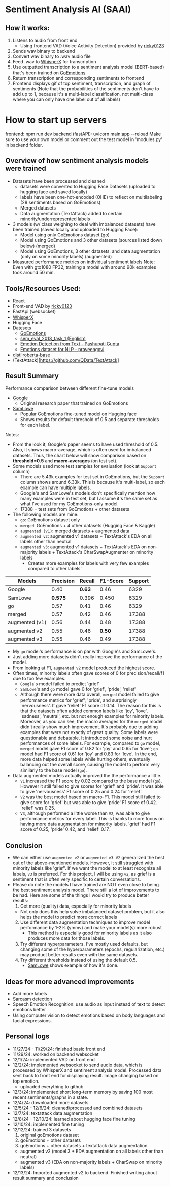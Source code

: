 # Sentiment Analysis AI (SAAI)

## How it works:
1. Listens to audio from front end
   - Using frontend VAD (Voice Activity Detection) provided by [ricky0123](https://github.com/ricky0123/vad)
2. Sends wav binary to backend
3. Convert wav binary to .wav audio file
4. Feed .wav to [WhisperX](https://github.com/m-bain/whisperX) for transcription
5. Use outputted transcription to a sentiment analysis model (BERT-based) that's been trained on [GoEmotions](https://github.com/google-research/google-research/tree/master/goemotions)
6. Return transcription and corresponding sentiments to frontend
7. Frontend displays gif of top sentiment, transcription, and graph of sentiments (Note that the probabilities of the sentiments don't have to add up to 1, because it's a multi-label classification, not multi-class where you can only have one label out of all labels)

# How to start up servers
frontend: npm run dev
backend (fastAPI): uvicorn main:app --reload
Make sure to use your own model or comment out the test model in 'modules.py' in backend folder.

## Overview of how sentiment analysis models were trained
- Datasets have been processed and cleaned
  - datasets were converted to Hugging Face Datasets (uploaded to hugging face and saved locally)
  - labels have been one-hot-encoded (OHE) to reflect on multilabeling (28 sentiments based on GoEmotions)
  - Merged datasets
  - Data augmentation (TextAttack) added to certain minority/underrepresented labels
- 3 models (w/ class weighing to deal with imbalanced datasets) have been trained (saved locally and uploaded to Hugging Face):
  - Model using only GoEmotions dataset (go)
  - Model using GoEmotions and 3 other datasets (sources listed down below) (merged)
  - Model using GoEmotions, 3 other datasets, and data augmentation (only on some minority labels) (augmented)
- Measured performance metrics on individual sentiment labels
Note: Even with gtx1080 FP32, training a model with around 90k examples took around 50 min.

## Tools/Resources Used:
- React
- Front-end VAD by [ricky0123](https://github.com/ricky0123/vad)
- FastApi (websocket)
- [WhisperX](https://github.com/m-bain/whisperX)
- Hugging Face
- Datesets
   - [GoEmotions](https://github.com/google-research/google-research/tree/master/goemotions)
   - [sem_eval_2018_task_1 (English)](https://huggingface.co/datasets/SemEvalWorkshop/sem_eval_2018_task_1)
   - [Emotion Detection from Text - Pashupati Gupta](https://www.kaggle.com/datasets/pashupatigupta/emotion-detection-from-text/data)
   - [Emotions dataset for NLP - praveengovi](https://www.kaggle.com/datasets/praveengovi/emotions-dataset-for-nlp/data)
- [distilroberta-base](https://huggingface.co/distilbert/distilroberta-base)
- (TextAttack)[https://github.com/QData/TextAttack]

## Result Summary

Performance comparison between different fine-tune models
- [Google](https://arxiv.org/pdf/2005.00547) 
  - Original research paper that trained on GoEmotions
- [SamLowe](https://huggingface.co/SamLowe/roberta-base-go_emotions)
  - Popular GoEmotions fine-tuned model on Hugging face
  - Shows results for default threshold of 0.5 and separate thresholds for each label.


Notes:
- From the look it, Google's paper seems to have used threshold of 0.5. Also, it shows macro-average, which is often used for imbalanced datasets. Thus, the chart below will show comparison based on **threshold=0.5** and **macro-averages** (on test set). 
- Some models used more test samples for evaluation (look at `Support` column)
  - There are 5.43k examples for test set in GoEmotions, but the `Support` column shows around 6.33k. This is because it's multi-label, so each example can have multiple labels.
  - Google's and SamLowe's models don't specifically mention how many examples were in test set, but I assume it's the same set as what I've used for my GoEmotions-only model.
  - 17388 = test sets from GoEmotions + other datasets 
- The following models are mine:
  - `go`: GoEmotions dataset only
  - `merged`: GoEmotions + 4 other datasets (Hugging Face & Kaggle)
  - `augmented (v1)`: merged datasets + augmented data
  - `augmented v2`: augmented v1 datasets + TextAttack's EDA on all labels other than neutral
  - `augmented v3`: augmented v1 datasets + TextAttack's EDA on non-majority labels + TextAttack's CharSwapAugmenter on minority labels
    - Creates more examples for labels with very few examples compared to other labels'

| Models       | Precision | Recall | F1-Score | Support |
|--------------|-----------|--------|----------|---------|
| Google       | 0.40      | **0.63**   | 0.46     | 6329    |
| SamLowe      | **0.575**     | 0.396  | 0.450    | 6329    |
| go           | 0.57      | 0.41   | 0.46     | 6329    |
| merged       | 0.57      | 0.42   | 0.46     | 17388   |
| augmented (v1) | 0.56      | 0.44   | 0.48     | 17388   |
| augmented v2 | 0.55      | 0.46   | **0.50**     | 17388   |
| augmented v3 | 0.55      | 0.46   | 0.49     | 17388   |


- My `go` model's performance is on par with Google's and SamLowe's.
- Just adding more datasets didn't really improve the performance of the model.
- From looking at F1, `augmented v2` model produced the highest score.
- Often times, minority labels often gave scores of 0 for precision/recall/f1 due to too few examples.
  - `Google`'s model failed to predict 'grief'
  - `SamLowe`'s and `go` model gave 0 for 'grief', 'pride', 'relief'
  - Although there were more data overall, `merged` model failed to give performance metrics for 'grief', 'pride', and surprisingly 'nervousness'. It gave 'relief' F1 score of 0.14. The reason for this is that the datasets often added common labels like 'joy', 'love', 'sadness', 'neutral', etc. but not enough examples for minority labels. Moreover, as you can see, the macro averages for the `merged` model didn't really show much improvement. It's probably due to adding examples that were not exactly of great quality. Some labels were questionable and debatable. It introduced some noise and hurt performances of some labels. For example, compared to `go` model, `merged` model gave F1 score of 0.82 for 'joy' and 0.65 for 'love'; `go` model had F1 score of 0.61 for 'joy' and 0.83 for 'love'. In the end, more data helped some labels while hurting others, eventually balancing out the overall score, causing the model to perform very similarly to the base model (`go`).
- Data augmented models actually improved the the performance a little. 
  - `V1` increased the F1 score by 0.02 compared to the base model (`go`). However it still failed to give scores for 'grief' and 'pride'. It was able to give 'nervousness' F1 score of 0.25 and 0.24 for 'relief'.
  - `V2` was the best model based on macro-F1. This model still failed to give score for 'grief' but was able to give 'pride' F1 score of 0.42. 'relief' was 0.25.
  - `V3`, although performed a little worse than `V2`, was able to give performance metrics for every label. This is thanks to more focus on having more data augmentation for minority labels. 'grief' had F1 score of 0.25, 'pride' 0.42, and 'relief' 0.17.


## Conclusion
- We can either use `augmented v2` or `augmented v3`. `V2` generalized the best out of the above-mentioned models. However, it still struggled with minority labels like 'grief'. If we want the model to at least recognize all labels, `v3` is preferred. For this project, I will be using `v2`, as grief is a sentiment that is often very specific to certain conversations.
- Please do note the models I have trained are NOT even close to being the best sentiment analysis model. There still a lot of improvements to be had. Here are some of the things I would try to produce better results:
  1. Get more (quality) data, especially for minority labels
    - Not only does this help solve imbalanced dataset problem, but it also helps the model to predict more correct labels
  2. Use different data augmentation techniques to improve model performance by 1-2% (ymmv) and make your model(s) more robust
     - This method is especially good for minority labels as it also produces more data for those labels.
  3. Try different hyperparameters. I've mostly used defaults, but changing some of the hyperparameters (epochs, regularization, etc.) may product better results even with the same datasets.
  4. Try different thresholds instead of using the default 0.5.
      - [SamLowe](https://huggingface.co/SamLowe/roberta-base-go_emotions) shows example of how it's done.


## Ideas for more advanced improvements
- Add more labels
- Sarcasm detection
- Speech Emotion Recognition: use audio as input instead of text to detect emotions better
- Using computer vision to detect emotions based on body languages and facial expressions.


## Personal logs
- 11/27/24 - 11/29/24: finished basic front end
- 11/29/24: worked on backend websocket
- 12/1/24: implemented VAD on front end 
- 12/2/24: implemented websocket to send audio data, which is processed by WhisperX and sentiment analysis model. Processed data sent back to front end for displaying result. Image changing based on top emotion.
   - uploaded everything to github
- 12/3/24: implemented short long-term memory by saving 100 most recent sentiments/graphs in a state.
- 12/4/24: downloaded more datasets
- 12/5/24 - 12/6/24: cleaned/processed and combined datasets
- 12/7/24: textattack data augmentation
- 12/8/24 - 12/10/24: learned about hugging face fine tuning
- 12/10/24: implemented fine tuning 
- 12/12/24: trained 3 datasets
	1. original goEmotions dataset
	2. goEmotions + other datasets
	3. goEmotions + other datasets + textattack data augmentation
  - augmented v2 (model 3 + EDA augmentation on all labels other than neutral)
  - augmented v3 (EDA on non-majority labels + CharSwap on minority labels)
- 12/13/24: Imported augmented v2 to backend. Finished writing about result summary and conclusion